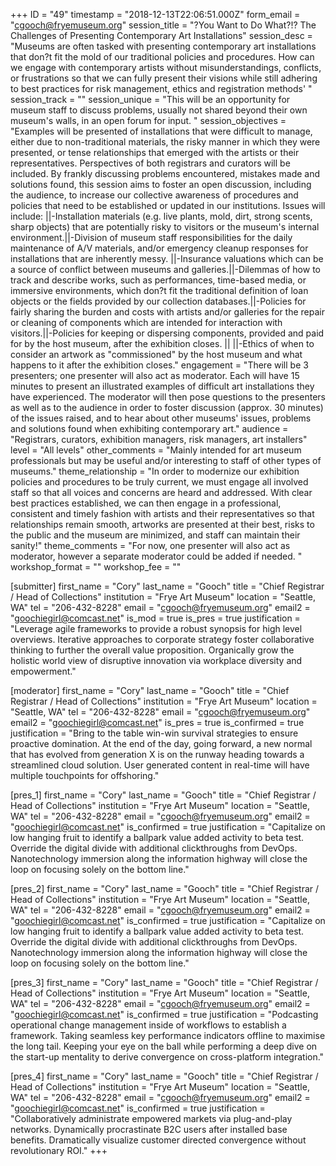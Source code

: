 +++
ID = "49"
timestamp = "2018-12-13T22:06:51.000Z"
form_email = "cgooch@fryemuseum.org"
session_title = "?You Want to Do What?!?  The Challenges of Presenting Contemporary Art Installations"
session_desc = "Museums are often tasked with presenting contemporary art installations that don?t fit the mold of our traditional policies and procedures. How can we engage with contemporary artists without misunderstandings, conflicts, or frustrations so that we can fully present their visions while still adhering to best practices for risk management, ethics and registration methods'  "
session_track = ""
session_unique = "This will be an opportunity for museum staff to discuss problems, usually not shared beyond their own museum's walls, in an open forum for input.    "
session_objectives = "Examples will be presented of installations that were difficult to manage, either due to non-traditional materials, the risky manner in which they were presented, or tense relationships that emerged with the artists or their representatives. Perspectives of both registrars and curators will be included.  By frankly discussing problems encountered, mistakes made and solutions found, this session aims to foster an open discussion, including the audience, to increase our collective awareness of procedures and policies that need to be established or updated in our institutions.  Issues will include:  ||-Installation materials (e.g. live plants, mold, dirt, strong scents, sharp objects) that are potentially risky to visitors or the museum's internal environment.||-Division of museum staff responsibilities for the daily maintenance of A/V materials, and/or emergency cleanup responses for installations that are inherently messy.  ||-Insurance valuations which can be a source of conflict between museums and galleries.||-Dilemmas of how to track and describe works, such as performances, time-based media, or immersive environments, which don?t fit the traditional definition of loan objects or the fields provided by our collection databases.||-Policies for fairly sharing the burden and costs with artists and/or galleries for the repair or cleaning of components which are intended for interaction with visitors.||-Policies for keeping or dispersing components, provided and paid for by the host museum, after the exhibition closes. ||   ||-Ethics of when to consider an artwork as \"commissioned\" by the host museum and what happens to it after the exhibition closes."
engagement = "There will be 3 presenters; one presenter will also act as moderator.  Each will have 15 minutes to present an illustrated examples of difficult art installations they have experienced.  The moderator will then pose questions to the presenters as well as to the audience in order to foster discussion (approx. 30 minutes) of the issues raised, and to hear about other museums' issues, problems and solutions found when exhibiting contemporary art."
audience = "Registrars, curators, exhibition managers, risk managers, art installers"
level = "All levels"
other_comments = "Mainly intended for art museum professionals but may be useful and/or interesting to staff of other types of museums."
theme_relationship = "In order to modernize our exhibition policies and procedures to be truly current, we must engage all involved staff so that all voices and concerns are heard and addressed.  With clear best practices established, we can then engage in a professional, consistent and timely fashion with artists and their representatives so that relationships remain smooth, artworks are presented at their best, risks to the public and the museum are minimized, and staff can maintain their sanity!"
theme_comments = "For now, one presenter will also act as moderator, however a separate moderator could be added if needed. "
workshop_format = ""
workshop_fee = ""

[submitter]
first_name = "Cory"
last_name = "Gooch"
title = "Chief Registrar / Head of Collections"
institution = "Frye Art Museum"
location = "Seattle, WA"
tel = "206-432-8228"
email = "cgooch@fryemuseum.org"
email2 = "goochiegirl@comcast.net"
is_mod = true
is_pres = true
justification = "Leverage agile frameworks to provide a robust synopsis for high level overviews. Iterative approaches to corporate strategy foster collaborative thinking to further the overall value proposition. Organically grow the holistic world view of disruptive innovation via workplace diversity and empowerment."

[moderator]
first_name = "Cory"
last_name = "Gooch"
title = "Chief Registrar / Head of Collections"
institution = "Frye Art Museum"
location = "Seattle, WA"
tel = "206-432-8228"
email = "cgooch@fryemuseum.org"
email2 = "goochiegirl@comcast.net"
is_pres = true
is_confirmed = true
justification = "Bring to the table win-win survival strategies to ensure proactive domination. At the end of the day, going forward, a new normal that has evolved from generation X is on the runway heading towards a streamlined cloud solution. User generated content in real-time will have multiple touchpoints for offshoring."

[pres_1]
first_name = "Cory"
last_name = "Gooch"
title = "Chief Registrar / Head of Collections"
institution = "Frye Art Museum"
location = "Seattle, WA"
tel = "206-432-8228"
email = "cgooch@fryemuseum.org"
email2 = "goochiegirl@comcast.net"
is_confirmed = true
justification = "Capitalize on low hanging fruit to identify a ballpark value added activity to beta test. Override the digital divide with additional clickthroughs from DevOps. Nanotechnology immersion along the information highway will close the loop on focusing solely on the bottom line."

[pres_2]
first_name = "Cory"
last_name = "Gooch"
title = "Chief Registrar / Head of Collections"
institution = "Frye Art Museum"
location = "Seattle, WA"
tel = "206-432-8228"
email = "cgooch@fryemuseum.org"
email2 = "goochiegirl@comcast.net"
is_confirmed = true
justification = "Capitalize on low hanging fruit to identify a ballpark value added activity to beta test. Override the digital divide with additional clickthroughs from DevOps. Nanotechnology immersion along the information highway will close the loop on focusing solely on the bottom line."

[pres_3]
first_name = "Cory"
last_name = "Gooch"
title = "Chief Registrar / Head of Collections"
institution = "Frye Art Museum"
location = "Seattle, WA"
tel = "206-432-8228"
email = "cgooch@fryemuseum.org"
email2 = "goochiegirl@comcast.net"
is_confirmed = true
justification = "Podcasting operational change management inside of workflows to establish a framework. Taking seamless key performance indicators offline to maximise the long tail. Keeping your eye on the ball while performing a deep dive on the start-up mentality to derive convergence on cross-platform integration."

[pres_4]
first_name = "Cory"
last_name = "Gooch"
title = "Chief Registrar / Head of Collections"
institution = "Frye Art Museum"
location = "Seattle, WA"
tel = "206-432-8228"
email = "cgooch@fryemuseum.org"
email2 = "goochiegirl@comcast.net"
is_confirmed = true
justification = "Collaboratively administrate empowered markets via plug-and-play networks. Dynamically procrastinate B2C users after installed base benefits. Dramatically visualize customer directed convergence without revolutionary ROI."
+++
